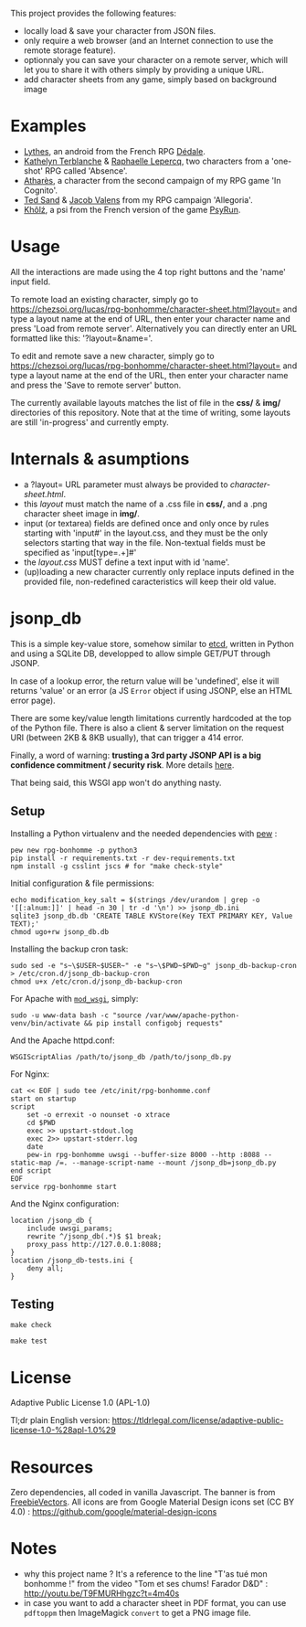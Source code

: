This project provides the following features:
- locally load & save your character from JSON files.
- only require a web browser (and an Internet connection to use the remote storage feature).
- optionnaly you can save your character on a remote server,
which will let you to share it with others simply by providing a unique URL.
- add character sheets from any game, simply based on background image

# Examples

- [Lythes](https://chezsoi.org/lucas/rpg-bonhomme/character-sheet.html?layout=Dedale&name=lythes), an android from the French RPG [Dédale](http://lab00.free.fr/sommaire/home.htm).
- [Kathelyn Terblanche](https://chezsoi.org/lucas/rpg-bonhomme/character-sheet.html?layout=Absence&name=kathelyn_terblanche) & [Raphaelle Lepercq](https://chezsoi.org/lucas/rpg-bonhomme/character-sheet.html?layout=Absence&name=raphaelle_lepercq_se_fait_appeler_lila_), two characters from a 'one-shot' RPG called 'Absence'.
- [Atharès](https://chezsoi.org/lucas/rpg-bonhomme/character-sheet.html?layout=InCognito1&name=athares), a character from the second campaign of my RPG game 'In Cognito'.
- [Ted Sand](https://chezsoi.org/lucas/rpg-bonhomme/character-sheet.html?layout=Allegoria&name=ted_sand) & [Jacob Valens](https://chezsoi.org/lucas/rpg-bonhomme/character-sheet.html?layout=Allegoria&name=jacob_valens) from my RPG campaign 'Allegoria'.
- [Khôlź](https://chezsoi.org/lucas/rpg-bonhomme/character-sheet.html?layout=PsyRun&name=Khôlź), a psi from the French version of the game [PsyRun](http://nightskygames.com/welcome/game/PsiRun).

# Usage

All the interactions are made using the 4 top right buttons and the 'name' input field.

To remote load an existing character, simply go to https://chezsoi.org/lucas/rpg-bonhomme/character-sheet.html?layout= and type a layout name at the end of URL, then enter your character name and press 'Load from remote server'. Alternatively you can directly enter an URL formatted like this: '?layout=<layout-name>&name=<character-id>'.

To edit and remote save a new character, simply go to https://chezsoi.org/lucas/rpg-bonhomme/character-sheet.html?layout= and type a layout name at the end of the URL, then enter your character name and press the 'Save to remote server' button.

The currently available layouts matches the list of file in the **css/** & **img/** directories of this repository. Note that at the time of writing, some layouts are still 'in-progress' and currently empty.

# Internals & asumptions

- a ?layout= URL parameter must always be provided to _character-sheet.html_.
- this _layout_ must match the name of a .css file in **css/**, and a .png character sheet image in **img/**.
- input (or textarea) fields are defined once and only once by rules starting with 'input#<name>' in the layout.css,
and they must be the only selectors starting that way in the file.
Non-textual fields must be specified as 'input[type=.+]#<name>'
- the _layout.css_ MUST define a text input with id 'name'.
- (up)loading a new character currently only replace inputs defined in the provided file,
non-redefined caracteristics will keep their old value.

# jsonp_db

This is a simple key-value store, somehow similar to [etcd](https://coreos.com/using-coreos/etcd/), written in Python and using a SQLite DB, developped to allow simple GET/PUT through JSONP.

In case of a lookup error, the return value will be 'undefined', else it will returns 'value' or an error (a JS `Error` object if using JSONP, else an HTML error page).

There are some key/value length limitations currently hardcoded at the top of the Python file.
There is also a client & server limitation on the request URI (between 2KB & 8KB usually), that can trigger a 414 error.

Finally, a word of warning: **trusting a 3rd party JSONP API is a big confidence commitment / security risk**.
More details [here](http://security.stackexchange.com/a/23439).

That being said, this WSGI app won't do anything nasty.

## Setup

Installing a Python virtualenv and the needed dependencies with [pew](https://github.com/berdario/pew) :

    pew new rpg-bonhomme -p python3
    pip install -r requirements.txt -r dev-requirements.txt
    npm install -g csslint jscs # for "make check-style"

Initial configuration & file permissions:

    echo modification_key_salt = $(strings /dev/urandom | grep -o '[[:alnum:]]' | head -n 30 | tr -d '\n') >> jsonp_db.ini
    sqlite3 jsonp_db.db 'CREATE TABLE KVStore(Key TEXT PRIMARY KEY, Value TEXT);'
    chmod ugo+rw jsonp_db.db

Installing the backup cron task:

    sudo sed -e "s~\$USER~$USER~" -e "s~\$PWD~$PWD~g" jsonp_db-backup-cron > /etc/cron.d/jsonp_db-backup-cron
    chmod u+x /etc/cron.d/jsonp_db-backup-cron

For Apache with [`mod_wsgi`](https://modwsgi.readthedocs.org), simply:

    sudo -u www-data bash -c "source /var/www/apache-python-venv/bin/activate && pip install configobj requests"

And the Apache httpd.conf:

    WSGIScriptAlias /path/to/jsonp_db /path/to/jsonp_db.py

For Nginx:

    cat << EOF | sudo tee /etc/init/rpg-bonhomme.conf
    start on startup
    script
        set -o errexit -o nounset -o xtrace
        cd $PWD
        exec >> upstart-stdout.log
        exec 2>> upstart-stderr.log
        date
        pew-in rpg-bonhomme uwsgi --buffer-size 8000 --http :8088 --static-map /=. --manage-script-name --mount /jsonp_db=jsonp_db.py
    end script
    EOF
    service rpg-bonhomme start

And the Nginx configuration:

    location /jsonp_db {
        include uwsgi_params;
        rewrite ^/jsonp_db(.*)$ $1 break;
        proxy_pass http://127.0.0.1:8088;
    }
    location /jsonp_db-tests.ini {
        deny all;
    }


## Testing

    make check

    make test

# License
Adaptive Public License 1.0 (APL-1.0)

Tl;dr plain English version: https://tldrlegal.com/license/adaptive-public-license-1.0-%28apl-1.0%29

# Resources

Zero dependencies, all coded in vanilla Javascript.
The banner is from [FreebieVectors](http://www.freebievectors.com/fr/apercu-vecteur/150/rubans-banniere-vecteur-libre-symbole/).
All icons are from Google Material Design icons set (CC BY 4.0) : https://github.com/google/material-design-icons

# Notes

- why this project name ? It's a reference to the line "T'as tué mon bonhomme !" from the video "Tom et ses chums! Farador D&D" : http://youtu.be/T9FMURHhgzc?t=4m40s
- in case you want to add a character sheet in PDF format, you can use `pdftoppm` then ImageMagick `convert` to get a PNG image file.

